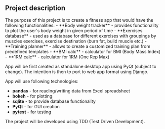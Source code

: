<h2>Project description</h2>
The purpose of this project is to create a fitness app that would have the following functionalities:
- **Body weight tracker** - provides functionality to plot the user's body weight in given period of time
- **Exercises database** - used as a database for different exercises with groupings by muscles exercises, exercise destination (burn fat, build muscle etc.)
- **Training planner** - allows to create a customized training plan from predefined templates
- **BMI calc** - calculator for BMI (Body Mass Index)
- **1RM calc** - calculator for 1RM (One Rep Max)

App will be first created as standalone desktop app using PyQt (subject to change). The intention is then to port to web app format using Django.

App will use following technologies:
- **pandas** - for reading/writing data from Excel spreadsheet
- **bokeh** - for plotting
- **sqlite** - to provide database functionality
- **PyQt** - for GUI creation
- **pytest** - for testing

The project will be developed using TDD (Test Driven Development).